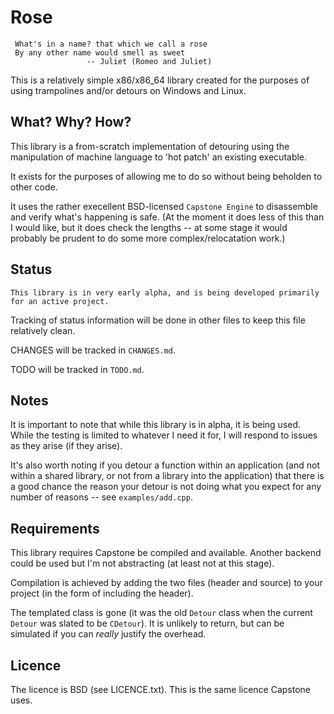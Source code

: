 # Rose

     What's in a name? that which we call a rose
     By any other name would smell as sweet
                     -- Juliet (Romeo and Juliet)

This is a relatively simple x86/x86_64 library created for the purposes of using trampolines and/or detours on Windows and Linux.



## What? Why? How?

This library is a from-scratch implementation of detouring using the manipulation of machine language to 'hot patch' an existing executable.

It exists for the purposes of allowing me to do so without being beholden to other code.

It uses the rather execellent BSD-licensed `Capstone Engine` to disassemble and verify what's happening is safe.  (At the moment it does less of this than I would like, but it does check the lengths -- at some stage it would probably be prudent to do some more complex/relocatation work.)



## Status

    This library is in very early alpha, and is being developed primarily for an active project.

Tracking of status information will be done in other files to keep this file relatively clean.

CHANGES will be tracked in `CHANGES.md`.

TODO will be tracked in `TODO.md`.



## Notes

It is important to note that while this library is in alpha, it is being used.  While the testing is limited to whatever I need it for, I will respond to issues as they arise (if they arise).

It's also worth noting if you detour a function within an application (and not within a shared library, or not from a library into the application) that there is a good chance the reason your detour is not doing what you expect for any number of reasons -- see `examples/add.cpp`.



## Requirements

This library requires Capstone be compiled and available.  Another backend could be used but I'm not abstracting (at least not at this stage).

Compilation is achieved by adding the two files (header and source) to your project (in the form of including the header).

The templated class is gone (it was the old `Detour` class when the current `Detour` was slated to be `CDetour`).  It is unlikely to return, but can be simulated if you can *really* justify the overhead.


## Licence

The licence is BSD (see LICENCE.txt).  This is the same licence Capstone uses.